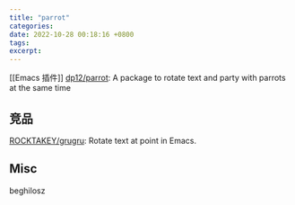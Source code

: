 ```yaml
---
title: "parrot"
categories: 
date: 2022-10-28 00:18:16 +0800
tags: 
excerpt: 
---
```


[[Emacs 插件]]
[dp12/parrot](https://github.com/dp12/parrot): A package to rotate text and party with parrots at the same time




## 竞品

[ROCKTAKEY/grugru](https://github.com/ROCKTAKEY/grugru): Rotate text at point in Emacs.


## Misc

beghilosz

